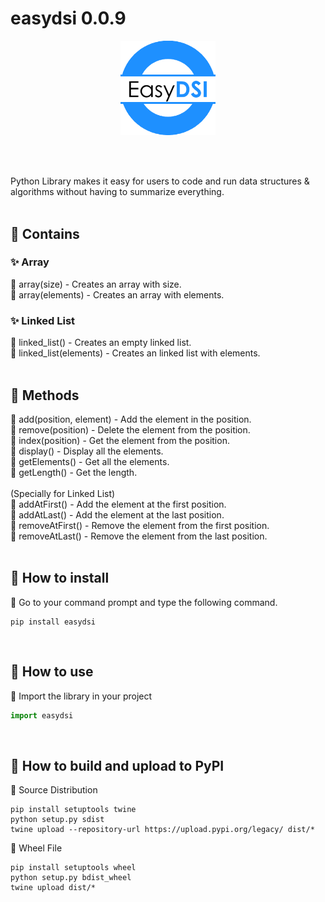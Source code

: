 # easydsi 0.0.9

<p align="center">
  <img src="./assets/images/logo.png" style='width: 30%;'/>
</p>
<br /><br />

Python Library makes it easy for users to code and run data structures & algorithms without having to summarize everything.
<br /><br />

## 🌟 Contains
### ✨ Array
💫 array(size) - Creates an array with size. <br />
💫 array(elements) - Creates an array with elements. <br />

### ✨ Linked List
💫 linked_list() - Creates an empty linked list. <br />
💫 linked_list(elements) - Creates an linked list with elements. <br />
<br />


## 🌟 Methods
💫 add(position, element) - Add the element in the position. <br />
💫 remove(position) - Delete the element from the position. <br />
💫 index(position) - Get the element from the position. <br />
💫 display() - Display all the elements. <br />
💫 getElements() - Get all the elements. <br />
💫 getLength() - Get the length. <br />
<br />
(Specially for Linked List) <br />
💫 addAtFirst() - Add the element at the first position. <br />
💫 addAtLast() - Add the element at the last position. <br />
💫 removeAtFirst() - Remove the element from the first position. <br />
💫 removeAtLast() - Remove the element from the last position. <br />
<br />

## 🌟 How to install
💫 Go to your command prompt and type the following command.
```
pip install easydsi
```
<br />

## 🌟 How to use
💫 Import the library in your project
```python
import easydsi
```
<br />

## 🌟 How to build and upload to PyPI
💫 Source Distribution
```
pip install setuptools twine
python setup.py sdist
twine upload --repository-url https://upload.pypi.org/legacy/ dist/*
```
💫 Wheel File
```
pip install setuptools wheel
python setup.py bdist_wheel
twine upload dist/*
```